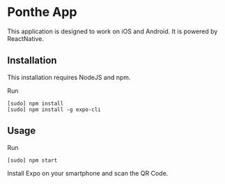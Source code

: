 # Ponthe App

This application is designed to work on iOS and Android. It is powered by ReactNative.

## Installation

This installation requires NodeJS and npm.

Run

```
[sudo] npm install
[sudo] npm install -g expo-cli
```

## Usage

Run

```
[sudo] npm start
```
Install Expo on your smartphone and scan the QR Code.

